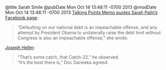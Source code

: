 @title Sarah Smile
@pubDate Mon Oct 14 13:48:11 -0700 2013
@modDate Mon Oct 14 13:48:11 -0700 2013
<a href="http://talkingpointsmemo.com/livewire/palin-obama-is-flirting-with-impeachable-offenses">Talking Points Memo quotes Sarah Palin’s Facebook page</a>:

>“Defaulting on our national debt is an impeachable offense, and any attempt by President Obama to unilaterally raise the debt limit without Congress is also an impeachable offense,” she wrote.

<a href="http://en.wikiquote.org/wiki/Catch-22">Joseph Heller</a>:

>“That’s some catch, that Catch-22,” he observed.<br />
“It’s the best there is,” Doc Daneeka agreed.
